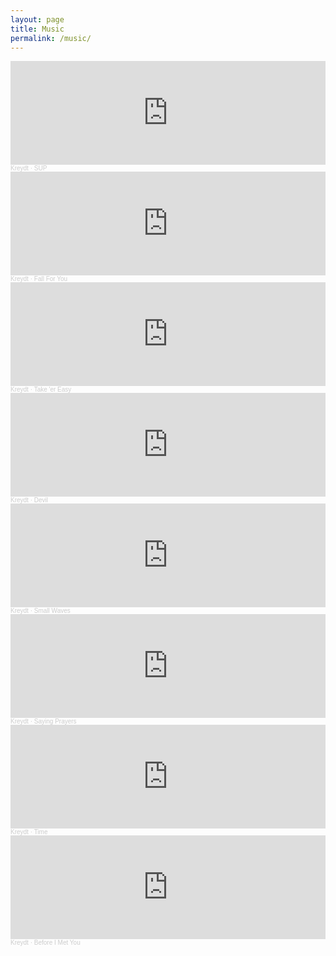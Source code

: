 ```yaml
---
layout: page
title: Music
permalink: /music/
---
```

<iframe width="100%" height="166" scrolling="no" frameborder="no" allow="autoplay" src="https://w.soundcloud.com/player/?url=https%3A//api.soundcloud.com/tracks/1217471359&color=%2347413b&auto_play=false&hide_related=false&show_comments=true&show_user=true&show_reposts=false&show_teaser=true"></iframe><div style="font-size: 10px; color: #cccccc;line-break: anywhere;word-break: normal;overflow: hidden;white-space: nowrap;text-overflow: ellipsis; font-family: Interstate,Lucida Grande,Lucida Sans Unicode,Lucida Sans,Garuda,Verdana,Tahoma,sans-serif;font-weight: 100;"><a href="https://soundcloud.com/josephkreydt" title="Kreydt" target="_blank" style="color: #cccccc; text-decoration: none;">Kreydt</a> · <a href="https://soundcloud.com/josephkreydt/sup" title="SUP" target="_blank" style="color: #cccccc; text-decoration: none;">SUP</a></div>

<iframe width="100%" height="166" scrolling="no" frameborder="no" allow="autoplay" src="https://w.soundcloud.com/player/?url=https%3A//api.soundcloud.com/tracks/1217470864&color=%2347413b&auto_play=false&hide_related=false&show_comments=true&show_user=true&show_reposts=false&show_teaser=true"></iframe><div style="font-size: 10px; color: #cccccc;line-break: anywhere;word-break: normal;overflow: hidden;white-space: nowrap;text-overflow: ellipsis; font-family: Interstate,Lucida Grande,Lucida Sans Unicode,Lucida Sans,Garuda,Verdana,Tahoma,sans-serif;font-weight: 100;"><a href="https://soundcloud.com/josephkreydt" title="Kreydt" target="_blank" style="color: #cccccc; text-decoration: none;">Kreydt</a> · <a href="https://soundcloud.com/josephkreydt/fall-for-you" title="Fall For You" target="_blank" style="color: #cccccc; text-decoration: none;">Fall For You</a></div>

<iframe width="100%" height="166" scrolling="no" frameborder="no" allow="autoplay" src="https://w.soundcloud.com/player/?url=https%3A//api.soundcloud.com/tracks/1217469850&color=%2347413b&auto_play=false&hide_related=false&show_comments=true&show_user=true&show_reposts=false&show_teaser=true"></iframe><div style="font-size: 10px; color: #cccccc;line-break: anywhere;word-break: normal;overflow: hidden;white-space: nowrap;text-overflow: ellipsis; font-family: Interstate,Lucida Grande,Lucida Sans Unicode,Lucida Sans,Garuda,Verdana,Tahoma,sans-serif;font-weight: 100;"><a href="https://soundcloud.com/josephkreydt" title="Kreydt" target="_blank" style="color: #cccccc; text-decoration: none;">Kreydt</a> · <a href="https://soundcloud.com/josephkreydt/take-er-easy" title="Take &#x27;er Easy" target="_blank" style="color: #cccccc; text-decoration: none;">Take &#x27;er Easy</a></div>

<iframe width="100%" height="166" scrolling="no" frameborder="no" allow="autoplay" src="https://w.soundcloud.com/player/?url=https%3A//api.soundcloud.com/tracks/1217468290&color=%2347413b&auto_play=false&hide_related=false&show_comments=true&show_user=true&show_reposts=false&show_teaser=true"></iframe><div style="font-size: 10px; color: #cccccc;line-break: anywhere;word-break: normal;overflow: hidden;white-space: nowrap;text-overflow: ellipsis; font-family: Interstate,Lucida Grande,Lucida Sans Unicode,Lucida Sans,Garuda,Verdana,Tahoma,sans-serif;font-weight: 100;"><a href="https://soundcloud.com/josephkreydt" title="Kreydt" target="_blank" style="color: #cccccc; text-decoration: none;">Kreydt</a> · <a href="https://soundcloud.com/josephkreydt/devil" title="Devil" target="_blank" style="color: #cccccc; text-decoration: none;">Devil</a></div>

<iframe width="100%" height="166" scrolling="no" frameborder="no" allow="autoplay" src="https://w.soundcloud.com/player/?url=https%3A//api.soundcloud.com/tracks/1217466100&color=%2347413b&auto_play=false&hide_related=false&show_comments=true&show_user=true&show_reposts=false&show_teaser=true"></iframe><div style="font-size: 10px; color: #cccccc;line-break: anywhere;word-break: normal;overflow: hidden;white-space: nowrap;text-overflow: ellipsis; font-family: Interstate,Lucida Grande,Lucida Sans Unicode,Lucida Sans,Garuda,Verdana,Tahoma,sans-serif;font-weight: 100;"><a href="https://soundcloud.com/josephkreydt" title="Kreydt" target="_blank" style="color: #cccccc; text-decoration: none;">Kreydt</a> · <a href="https://soundcloud.com/josephkreydt/small-waves" title="Small Waves" target="_blank" style="color: #cccccc; text-decoration: none;">Small Waves</a></div>

<iframe width="100%" height="166" scrolling="no" frameborder="no" allow="autoplay" src="https://w.soundcloud.com/player/?url=https%3A//api.soundcloud.com/tracks/1217464963&color=%2347413b&auto_play=false&hide_related=false&show_comments=true&show_user=true&show_reposts=false&show_teaser=true"></iframe><div style="font-size: 10px; color: #cccccc;line-break: anywhere;word-break: normal;overflow: hidden;white-space: nowrap;text-overflow: ellipsis; font-family: Interstate,Lucida Grande,Lucida Sans Unicode,Lucida Sans,Garuda,Verdana,Tahoma,sans-serif;font-weight: 100;"><a href="https://soundcloud.com/josephkreydt" title="Kreydt" target="_blank" style="color: #cccccc; text-decoration: none;">Kreydt</a> · <a href="https://soundcloud.com/josephkreydt/saying-prayers" title="Saying Prayers" target="_blank" style="color: #cccccc; text-decoration: none;">Saying Prayers</a></div>

<iframe width="100%" height="166" scrolling="no" frameborder="no" allow="autoplay" src="https://w.soundcloud.com/player/?url=https%3A//api.soundcloud.com/tracks/1217462320&color=%2347413b&auto_play=false&hide_related=false&show_comments=true&show_user=true&show_reposts=false&show_teaser=true"></iframe><div style="font-size: 10px; color: #cccccc;line-break: anywhere;word-break: normal;overflow: hidden;white-space: nowrap;text-overflow: ellipsis; font-family: Interstate,Lucida Grande,Lucida Sans Unicode,Lucida Sans,Garuda,Verdana,Tahoma,sans-serif;font-weight: 100;"><a href="https://soundcloud.com/josephkreydt" title="Kreydt" target="_blank" style="color: #cccccc; text-decoration: none;">Kreydt</a> · <a href="https://soundcloud.com/josephkreydt/time" title="Time" target="_blank" style="color: #cccccc; text-decoration: none;">Time</a></div>

<iframe width="100%" height="166" scrolling="no" frameborder="no" allow="autoplay" src="https://w.soundcloud.com/player/?url=https%3A//api.soundcloud.com/tracks/109359809&color=%2347413b&auto_play=false&hide_related=false&show_comments=true&show_user=true&show_reposts=false&show_teaser=true"></iframe><div style="font-size: 10px; color: #cccccc;line-break: anywhere;word-break: normal;overflow: hidden;white-space: nowrap;text-overflow: ellipsis; font-family: Interstate,Lucida Grande,Lucida Sans Unicode,Lucida Sans,Garuda,Verdana,Tahoma,sans-serif;font-weight: 100;"><a href="https://soundcloud.com/josephkreydt" title="Kreydt" target="_blank" style="color: #cccccc; text-decoration: none;">Kreydt</a> · <a href="https://soundcloud.com/josephkreydt/before-i-met-you-songs-4-her" title="Before I Met You" target="_blank" style="color: #cccccc; text-decoration: none;">Before I Met You</a></div>